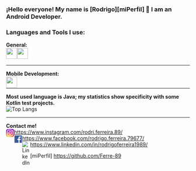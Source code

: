 ### ¡Hello everyone! My name is [Rodrigo][miPerfil] 👋 I am an Android Developer. 

### Languages and Tools I use:

__General:__ 
<br />
<img align="bottom" src="https://raw.githubusercontent.com/jmnote/z-icons/master/svg/git.svg" width="30" height="30" />
<img align="left" src="https://raw.githubusercontent.com/jmnote/z-icons/master/svg/github.svg" width="30" height="30" />
<br />

---
__Mobile Development:__
<br />
<img align="left" src="https://raw.githubusercontent.com/jmnote/z-icons/master/svg/java.svg" width="30" height="30" />
<br />

---
__Most used language is Java; my statistics show specificity with some Kotlin test projects.__
<br />
![Top Langs](https://github-readme-stats.vercel.app/api/top-langs/?username=Ferre-89&show_icons=true&theme=tokyonight)
<br />

---
__Contact me!__
<br /><img align="left" alt="Instagram" width="22px" src="https://github.com/wle8300/instagram-logo/blob/master/logo.svg" />https://www.instagram.com/rodri.ferreira.89/
<br /><img align="left" alt="Facebook" width="22px" src="https://raw.githubusercontent.com/devicons/devicon/2809b567852a4648062a2d3e7c1c531367458c0b/icons/facebook/facebook-original.svg" />https://www.facebook.com/rodrigo.ferreira.79677/
<br /><img align="left" alt="LinkedIn" width="22px" src="https://cdn.worldvectorlogo.com/logos/linkedin-icon-2.svg" />https://www.linkedin.com/in/rodrigoferreira1989/
<br />

[miPerfil] https://github.com/Ferre-89


